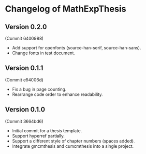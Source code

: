 # Changelog of MathExpThesis

## Version 0.2.0 

(Commit 6400988)

* Add support for openfonts (source-han-serif, source-han-sans).
* Change fonts in test document.

## Version 0.1.1 

(Commit e94006d)

* Fix a bug in page counting.
* Rearrange code order to enhance readability.

## Version 0.1.0 

(Commit 3664bd6)

* Initial commit for a thesis template.
* Support hyperref partially.
* Support a different style of chapter numbers (spaces added).
* Integrate gmcmthesis and cumcmthesis into a single project.
